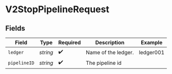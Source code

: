 # V2StopPipelineRequest


## Fields

| Field               | Type                | Required            | Description         | Example             |
| ------------------- | ------------------- | ------------------- | ------------------- | ------------------- |
| `ledger`            | *string*            | :heavy_check_mark:  | Name of the ledger. | ledger001           |
| `pipelineID`        | *string*            | :heavy_check_mark:  | The pipeline id     |                     |